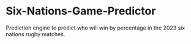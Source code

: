 # Six-Nations-Game-Predictor
Prediction engine to predict who will win by percentage in the 2023 six nations rugby matches.
